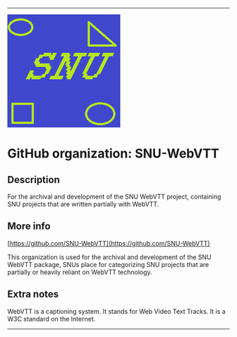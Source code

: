 
***

![SNU_blue_and_gold_legacy_icon.png failed to load. The file may be missing or corrupt. Check the file path for errors first.](/AdditionalInfo/2/SNU-WebVTT/SNU_blue_and_gold_legacy_icon.png)

# GitHub organization: SNU-WebVTT

## Description

For the archival and development of the SNU WebVTT project, containing SNU projects that are written partially with WebVTT.

## More info

[https://github.com/SNU-WebVTT](https://github.com/SNU-WebVTT)

This organization is used for the archival and development of the SNU WebVTT package, SNUs place for categorizing SNU projects that are partially or heavily reliant on WebVTT technology.

## Extra notes

WebVTT is a captioning system. It stands for Web Video Text Tracks. It is a W3C standard on the Internet.

***
